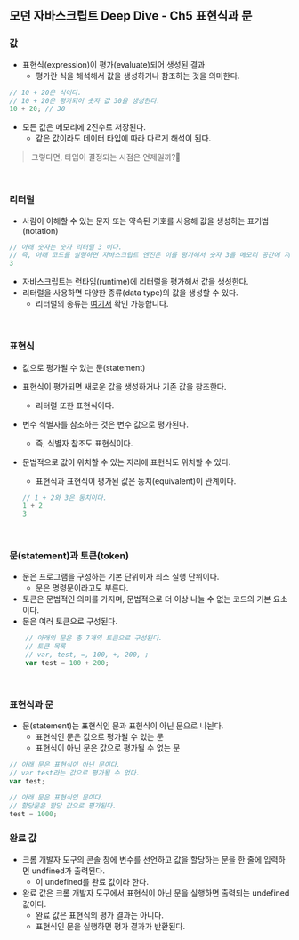 ## 모던 자바스크립트 Deep Dive - Ch5 표현식과 문
### 값
- 표현식(expression)이 평가(evaluate)되어 생성된 결과
    - 평가란 식을 해석해서 값을 생성하거나 참조하는 것을 의미한다.

```javascript
// 10 + 20은 식이다.
// 10 + 20은 평가되어 숫자 값 30을 생성한다.
10 + 20; // 30
```

- 모든 값은 메모리에 2진수로 저장된다.
    - 같은 값이라도 데이터 타입에 따라 다르게 해석이 된다.

> 그렇다면, 타입이 결정되는 시점은 언제일까?🤔

<br>

### 리터럴
- 사람이 이해할 수 있는 문자 또는 약속된 기호를 사용해 값을 생성하는 표기법(notation)

```javascript
// 아래 숫자는 숫자 리터럴 3 이다.
// 즉, 아래 코드를 실행하면 자바스크립트 엔진은 이를 평가해서 숫자 3을 메모리 공간에 저장한다.
3
```
- 자바스크립트는 런타임(runtime)에 리터럴을 평가해서 값을 생성한다.
- 리터럴을 사용하면 다양한 종류(data type)의 값을 생성할 수 있다.
    - 리터럴의 종류는 [여기서](https://developer.mozilla.org/ko/docs/Web/JavaScript/Guide/Grammar_and_types#리터럴) 확인 가능합니다.

<br>

### 표현식
- 값으로 평가될 수 있는 문(statement)
- 표현식이 평가되면 새로운 값을 생성하거나 기존 값을 참조한다.
    - 리터럴 또한 표현식이다.
- 변수 식별자를 참조하는 것은 변수 값으로 평가된다.
    - 즉, 식별자 참조도 표현식이다.
- 문법적으로 값이 위치할 수 있는 자리에 표현식도 위치할 수 있다.
    - 표현식과 표현식이 평가된 값은 동치(equivalent)이 관계이다.

    ```javascript
    // 1 + 2와 3은 동치이다.
    1 + 2
    3
    ```

<br>

### 문(statement)과 토큰(token)
- 문은 프로그램을 구성하는 기본 단위이자 최소 실행 단위이다.
    - 문은 명령문이라고도 부른다.
- 토큰은 문법적인 의미를 가지며, 문법적으로 더 이상 나눌 수 없는 코드의 기본 요소이다.
- 문은 여러 토큰으로 구성된다.

```javascript
    // 아래의 문은 총 7개의 토큰으로 구성된다.
    // 토큰 목록
    // var, test, =, 100, +, 200, ;
    var test = 100 + 200;
```

<br>

### 표현식과 문
- 문(statement)는 표현식인 문과 표현식이 아닌 문으로 나뉜다.
    - 표현식인 문은 값으로 평가될 수 있는 문
    - 표현식이 아닌 문은 값으로 평가될 수 없는 문

```javascript
// 아래 문은 표현식이 아닌 문이다.
// var test라는 값으로 평가될 수 없다.
var test;

// 아래 문은 표현식인 문이다.
// 할당문은 할당 값으로 평가된다.
test = 1000;
```

### 완료 값
- 크롬 개발자 도구의 콘솔 창에 변수를 선언하고 값을 할당하는 문을 한 줄에 입력하면 undfined가 출력된다.
    - 이 undefined를 완료 값이라 한다.
- 완료 값은 크롬 개발자 도구에서 표현식이 아닌 문을 실행하면 출력되는 undefined 값이다.
    - 완료 값은 표현식의 평가 결과는 아니다.
    - 표현식인 문을 실행하면 평가 결과가 반환된다.

